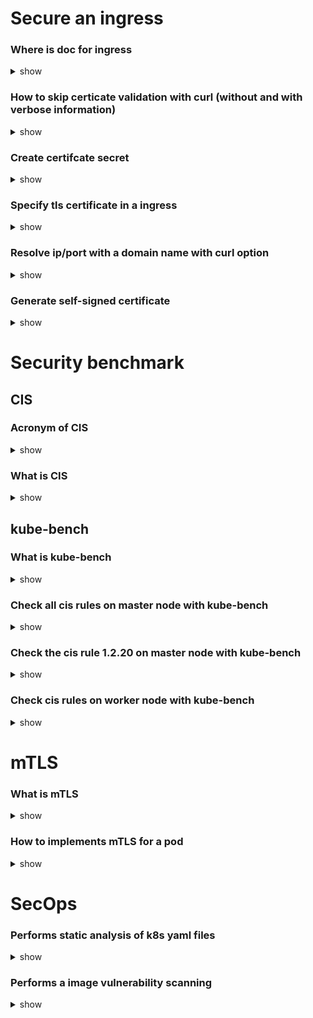 # Secure an ingress

### Where is doc for ingress

<details>
<summary>show</summary>
<p>

[Ingress | Kubernetes](https://kubernetes.io/docs/concepts/services-networking/ingress/)

Concepts > Service, Load Balancing, and Networking > Ingress

</p>
</details>

### How to skip certicate validation with curl (without and with verbose information)

<details>
<summary>show</summary>
<p>

`curl https://myip:myport/myservice -k`

`curl https://myip:myport/myservice -kv`

</p>
</details>

### Create certifcate secret

<details>
<summary>show</summary>
<p>

`k create secret tls mycertificate --cert=cert.pem,crt --key=cert.key`

</p>
</details>

### Specify tls certificate in a ingress

<details>
<summary>show</summary>
<p>

```yaml
apiVersion: networking.k8s.io/v1
kind: Ingress
metadata:
  name: tls-example-ingress
spec:
  tls:
  - hosts:
      - https-example.foo.com
    secretName: testsecret-tls
  rules:
  - host: https-example.foo.com
    http:
      paths:
      - path: /
        pathType: Prefix
        backend:
          service:
            name: service1
            port:
              number: 80
```

</p>
</details>

### Resolve ip/port with a domain name with curl option

<details>
<summary>show</summary>
<p>

`curl https://mydomain.com:myport/myservice --resolve mydomain.com:myport:myip`

</p>
</details>

### Generate self-signed certificate

<details>
<summary>show</summary>
<p>

`openssl req -x509 -nodes -days 365 -newkey rsa:2048 -keyout cert.key -out cert.crt -subj "/CN=mydomain.com/O=mydomain.com"`

</p>
</details>

# Security benchmark

## CIS

### Acronym of CIS

<details>
<summary>show</summary>
<p>

CIS : Center for Internet Security

</p>
</details>

### What is CIS

<details>
<summary>show</summary>
<p>

kube-bench can check automaticly CIS rules. Follows the instruction in the kube-bench guthub repository (https://github.com/aquasecurity/kube-bench), --> Running inside a container

</p>
</details>

## kube-bench

### What is kube-bench

<details>
<summary>show</summary>
<p>

kube-bench can check automaticly CIS rules. Follows the instruction in the kube-bench guthub repository (https://github.com/aquasecurity/kube-bench), --> Running inside a container

</p>
</details>

### Check all cis rules on master node with kube-bench

<details>
<summary>show</summary>
<p>

`kube-bench run --targets master`

</p>
</details>

### Check the cis rule 1.2.20 on master node with kube-bench

<details>
<summary>show</summary>
<p>

`kube-bench run --targets master --check 1.2.20`

</p>
</details>

### Check cis rules on worker node with kube-bench

<details>
<summary>show</summary>
<p>

`kube-bench run --targets node`

</p>
</details>

# mTLS

### What is mTLS

<details>
<summary>show</summary>
<p>

mTLS allows you to have a two-way authentication for internal pod secure communication.

</p>
</details>

### How to implements mTLS for a pod

<details>
<summary>show</summary>
<p>

Create a container proxy in the pod that intercepts secure communication.

```yaml
apiVersion: v1
kind: Pod
metadata:
  name: mtlsdemo
spec:
  containers:
  - name: app
    image: bash
    command:
    - sh
    - -c
    - 'ping google.com'
  - name: proxy
    image: ubuntu
    command:
    - sh
    - -c
    - 'apt-get update && apt-get install iptables -y && iptables -L && sleep 10d'
    securityContext:
      capabilities:
        add: ["NET_ADMIN"]
```


</p>
</details>

# SecOps

### Performs static analysis of k8s yaml files

<details>
<summary>show</summary>
<p>

Use [kubesec](https://kubesec.io/) tool

`kubesec scan pod.yaml`

OR

`docker run -i kubesec/kubesec:512c5e0 scan /dev/stdin < podyaml`

</p>
</details>

### Performs a image vulnerability scanning

<details>
<summary>show</summary>
<p>

Use [trivy](https://github.com/aquasecurity/trivy) tool

`trivy image python:3.4-alpine`

OR

`docker run aquasec/trivy image python:3.4-alpine`

</p>
</details>